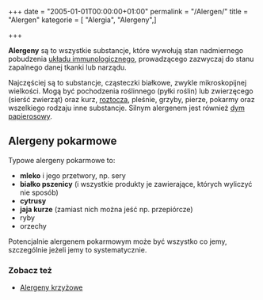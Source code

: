 +++
date = "2005-01-01T00:00:00+01:00"
permalink = "/Alergen/"
title = "Alergen"
kategorie = [ "Alergia", "Alergeny",]

+++

**Alergeny** są to wszystkie substancje, które wywołują stan nadmiernego pobudzenia [układu immunologicznego](/atopedia/Układ_immunologiczny "wikilink"), prowadzącego zazwyczaj do stanu zapalnego danej tkanki lub narządu.

Najczęściej są to substancje, cząsteczki białkowe, zwykle mikroskopijnej wielkości. Mogą być pochodzenia roślinnego (pyłki roślin) lub zwierzęcego (sierść zwierząt) oraz kurz, [roztocza](/atopedia/Roztocze_kurzu_domowego "wikilink"), pleśnie, grzyby, pierze, pokarmy oraz wszelkiego rodzaju inne substancje. Silnym alergenem jest również [dym papierosowy](/atopedia/Papierosy "wikilink").

Alergeny pokarmowe
------------------

Typowe alergeny pokarmowe to:

-   **mleko** i jego przetwory, np. sery
-   **białko pszenicy** (i wszystkie produkty je zawierające, których wyliczyć nie sposób)
-   **cytrusy**
-   **jaja kurze** (zamiast nich można jeść np. przepiórcze)
-   ryby
-   orzechy

Potencjalnie alergenem pokarmowym może być wszystko co jemy, szczególnie jeżeli jemy to systematycznie.

### Zobacz też

-   [Alergeny krzyżowe](/atopedia/Alergeny_krzyżowe "wikilink")
